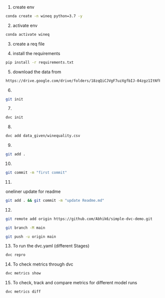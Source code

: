 1. create env

```bash
conda create -n wineq python=3.7 -y
```

2. activate env

```bash
conda activate wineq
```

3. create a req file

4. install the requirements

```bash
pip install -r requirements.txt
```

5. download the data from

```bash
https://drive.google.com/drive/folders/18zqQiCJVgF7uzXgfbIJ-04zgz1ItNfF5?usp=sharing
```

6.
```bash
git init
```

7.
```bash
dvc init
```

8.
```bash
dvc add data_given/winequality.csv
```

9.
```bash
git add .
```

10.
```bash
git commit -m "first commit"
```

11.
oneliner update for readme
```bash
git add . && git commit -m "update Readme.md"
```

12.
```bash
git remote add origin https://github.com/Abhik6/simple-dvc-demo.git

git branch -M main

git push -u origin main
```

13. To run the dvc.yaml (different Stages)
```bash
dvc repro
```

14. To check metrics through dvc
```bash
dvc metrics show
```

15. To check, track and compare metrics for different model runs
```bash
dvc metrics diff
```
